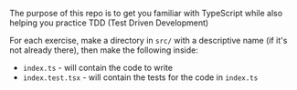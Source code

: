 The purpose of this repo is to get you familiar with TypeScript while also
helping you practice TDD (Test Driven Development)

For each exercise, make a directory in `src/` with a descriptive name (if it's
not already there), then make the following inside:
  - `index.ts` - will contain the code to write
  - `index.test.tsx` - will contain the tests for the code in `index.ts`